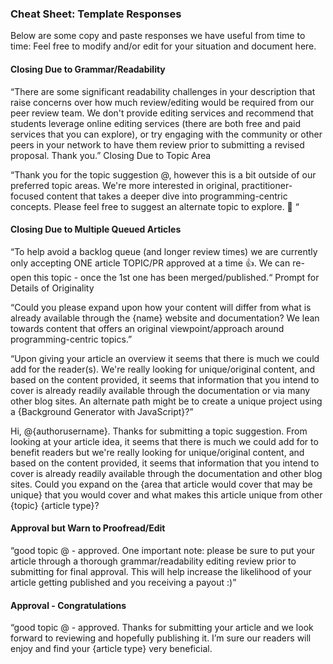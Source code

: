 ### Cheat Sheet: Template Responses
Below are some copy and paste responses we have useful from time to time: Feel free to modify and/or edit for your situation and document here.

#### Closing Due to Grammar/Readability

“There are some significant readability challenges in your description that raise concerns over how much review/editing would be required from our peer review team. We don't provide editing services and recommend that students leverage online editing services (there are both free and paid services that you can explore), or try engaging with the community or other peers in your network to have them review prior to submitting a revised proposal. Thank you.”
Closing Due to Topic Area

“Thank you for the topic suggestion @, however this is a bit outside of our preferred topic areas. 
We're more interested in original, practitioner-focused content that takes a deeper dive into programming-centric concepts. 
Please feel free to suggest an alternate topic to explore. 🚀 “


#### Closing Due to Multiple Queued Articles

“To help avoid a backlog queue (and longer review times) we are currently only accepting ONE article TOPIC/PR approved at a time 👍.
We can re-open this topic - once the 1st one has been merged/published.“
Prompt for Details of Originality

“Could you please expand upon how your content will differ from what is already available through the {name} website and documentation? We lean towards content that offers an original viewpoint/approach around programming-centric topics.”

“Upon giving your article an overview it seems that there is much we could add for the reader(s). We're really looking for unique/original content, and based on the content provided, it seems that information that you intend to cover is already readily available through the documentation or via many other blog sites. An alternate path might be to create a unique project using a {Background Generator with JavaScript}?”

Hi, @{authorusername}. Thanks for submitting a topic suggestion. From looking at your article idea, it seems that there is much we could add for to benefit readers but we're really looking for unique/original content, and based on the content provided, it seems that information that you intend to cover is already readily available through the documentation and other blog sites. Could you expand on the {area that article would cover that may be unique} that you would cover and what makes this article unique from other {topic} {article type}?

#### Approval but Warn to Proofread/Edit

“good topic @ - approved. One important note: please be sure to put your article through a thorough grammar/readability editing review prior to submitting for final approval. This will help increase the likelihood of your article getting published and you receiving a payout :)”

#### Approval - Congratulations

“good topic @ - approved. Thanks for submitting your article and we look forward to reviewing and hopefully publishing it. I’m sure our readers will enjoy and find your {article type} very beneficial.

